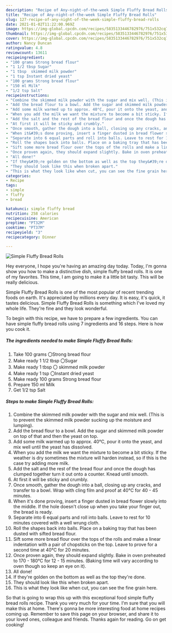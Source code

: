 ```yaml
---
description: "Recipe of Any-night-of-the-week Simple Fluffy Bread Rolls"
title: "Recipe of Any-night-of-the-week Simple Fluffy Bread Rolls"
slug: 127-recipe-of-any-night-of-the-week-simple-fluffy-bread-rolls
date: 2021-01-02T11:22:00.969Z
image: https://img-global.cpcdn.com/recipes/5835133446782976/751x532cq70/simple-fluffy-bread-rolls-recipe-main-photo.jpg
thumbnail: https://img-global.cpcdn.com/recipes/5835133446782976/751x532cq70/simple-fluffy-bread-rolls-recipe-main-photo.jpg
cover: https://img-global.cpcdn.com/recipes/5835133446782976/751x532cq70/simple-fluffy-bread-rolls-recipe-main-photo.jpg
author: Nancy Duncan
ratingvalue: 4.8
reviewcount: 13611
recipeingredient:
- "100 grams Strong bread flour"
- "1 1/2 tbsp Sugar"
- "1 tbsp  skimmed milk powder"
- "1 tsp Instant dried yeast"
- "100 grams Strong bread flour"
- "150 ml Milk"
- "1/2 tsp Salt"
recipeinstructions:
- "Combine the skimmed milk powder with the sugar and mix well. (This is to prevent the skimmed milk powder sucking up the moisture and lumping)."
- "Add the bread flour to a bowl. Add the sugar and skimmed milk powder on top of that and then the yeast on top."
- "Add some milk warmed up to approx. 40°C, pour it onto the yeast, and mix well until the yeast has dissolved."
- "When you add the milk we want the mixture to become a bit sticky. If the weather is dry sometimes the mixture will harden instead, so if this is the case try adding more milk."
- "Add the salt and the rest of the bread flour and once the dough has clumped together turn it out onto a counter. Knead until smooth."
- "At first it will be sticky and crumbly."
- "Once smooth, gather the dough into a ball, closing up any cracks, and transfer to a bowl. Wrap with cling film and proof at 40℃ for 40 - 45 minutes."
- "When it&#39;s done proving, insert a finger dusted in bread flower slowly into the middle. If the hole doesn&#39;t close up when you take your finger out, the bread is ready."
- "Separate into 6 equal parts and roll into balls. Leave to rest for 10 minutes covered with a well wrung cloth."
- "Roll the shapes back into balls. Place on a baking tray that has been dusted with sifted bread flour."
- "Sift some more bread flour over the tops of the rolls and make a linear indentation with a pair of chopsticks on the top. Leave to prove for a second time at 40℃ for 20 minutes."
- "Once proven again, they should expand slightly. Bake in oven preheated to 170 - 180℃ for 12 - 15 minutes. (Baking time will vary according to oven though so keep an eye on it)."
- "All done!"
- "If they&#39;re golden on the bottom as well as the top they&#39;re done."
- "They should look like this when broken apart."
- "This is what they look like when cut, you can see the fine grain here."
categories:
- Recipe
tags:
- simple
- fluffy
- bread

katakunci: simple fluffy bread 
nutrition: 258 calories
recipecuisine: American
preptime: "PT32M"
cooktime: "PT37M"
recipeyield: "3"
recipecategory: Dinner

---
```



![Simple Fluffy Bread Rolls](https://img-global.cpcdn.com/recipes/5835133446782976/751x532cq70/simple-fluffy-bread-rolls-recipe-main-photo.jpg)

Hey everyone, I hope you're having an amazing day today. Today, I'm gonna show you how to make a distinctive dish, simple fluffy bread rolls. It is one of my favorites. This time, I am going to make it a little bit tasty. This will be really delicious.



Simple Fluffy Bread Rolls is one of the most popular of recent trending foods on earth. It's appreciated by millions every day. It is easy, it's quick, it tastes delicious. Simple Fluffy Bread Rolls is something which I've loved my whole life. They're fine and they look wonderful.


To begin with this recipe, we have to prepare a few ingredients. You can have simple fluffy bread rolls using 7 ingredients and 16 steps. Here is how you cook it.

<!--inarticleads1-->

##### The ingredients needed to make Simple Fluffy Bread Rolls:

1. Take 100 grams 〇Strong bread flour
1. Make ready 1 1/2 tbsp 〇Sugar
1. Make ready 1 tbsp 〇 skimmed milk powder
1. Make ready 1 tsp 〇Instant dried yeast
1. Make ready 100 grams Strong bread flour
1. Prepare 150 ml Milk
1. Get 1/2 tsp Salt




<!--inarticleads2-->

##### Steps to make Simple Fluffy Bread Rolls:

1. Combine the skimmed milk powder with the sugar and mix well. (This is to prevent the skimmed milk powder sucking up the moisture and lumping).
1. Add the bread flour to a bowl. Add the sugar and skimmed milk powder on top of that and then the yeast on top.
1. Add some milk warmed up to approx. 40°C, pour it onto the yeast, and mix well until the yeast has dissolved.
1. When you add the milk we want the mixture to become a bit sticky. If the weather is dry sometimes the mixture will harden instead, so if this is the case try adding more milk.
1. Add the salt and the rest of the bread flour and once the dough has clumped together turn it out onto a counter. Knead until smooth.
1. At first it will be sticky and crumbly.
1. Once smooth, gather the dough into a ball, closing up any cracks, and transfer to a bowl. Wrap with cling film and proof at 40℃ for 40 - 45 minutes.
1. When it&#39;s done proving, insert a finger dusted in bread flower slowly into the middle. If the hole doesn&#39;t close up when you take your finger out, the bread is ready.
1. Separate into 6 equal parts and roll into balls. Leave to rest for 10 minutes covered with a well wrung cloth.
1. Roll the shapes back into balls. Place on a baking tray that has been dusted with sifted bread flour.
1. Sift some more bread flour over the tops of the rolls and make a linear indentation with a pair of chopsticks on the top. Leave to prove for a second time at 40℃ for 20 minutes.
1. Once proven again, they should expand slightly. Bake in oven preheated to 170 - 180℃ for 12 - 15 minutes. (Baking time will vary according to oven though so keep an eye on it).
1. All done!
1. If they&#39;re golden on the bottom as well as the top they&#39;re done.
1. They should look like this when broken apart.
1. This is what they look like when cut, you can see the fine grain here.




So that is going to wrap this up with this exceptional food simple fluffy bread rolls recipe. Thank you very much for your time. I'm sure that you will make this at home. There's gonna be more interesting food at home recipes coming up. Remember to save this page on your browser, and share it to your loved ones, colleague and friends. Thanks again for reading. Go on get cooking!
